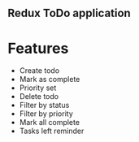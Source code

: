 ## Redux ToDo application

# Features
- Create todo
- Mark as complete
- Priority set
- Delete todo
- Filter by status
- Filter by priority
- Mark all complete
- Tasks left reminder